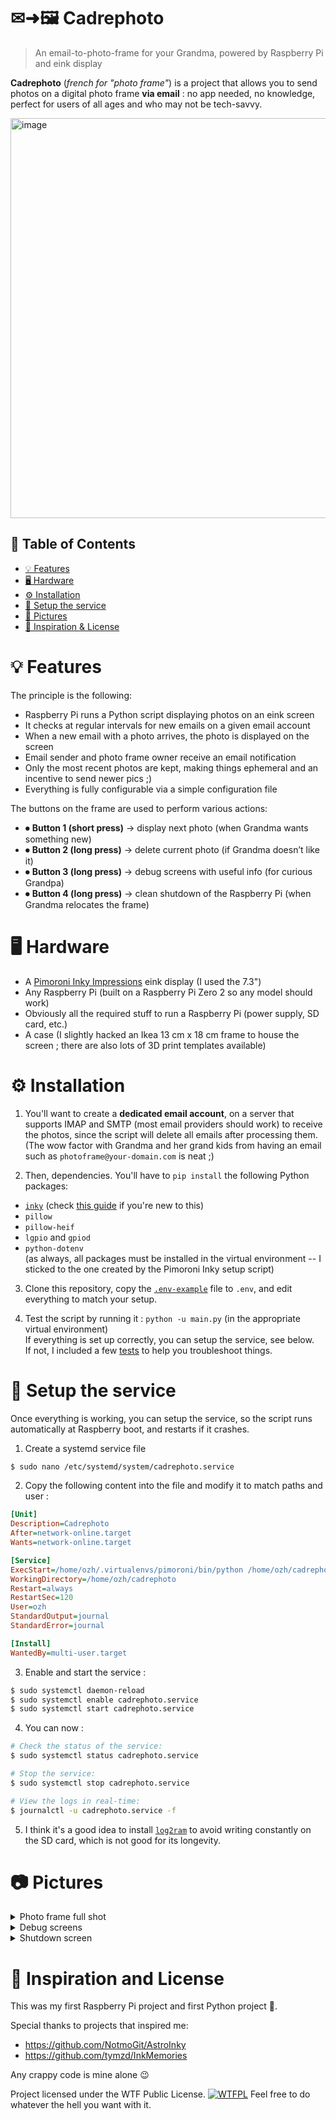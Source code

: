 # ✉➜🖼️  Cadrephoto
> An email-to-photo-frame for your Grandma, powered by Raspberry Pi and eink display<br/>

**Cadrephoto** (_french for "photo frame"_) is a project that allows you to send photos
on a digital photo frame **via email** : no app needed, no knowledge, perfect for users
of all ages and who may not be tech-savvy.

<img width="1280" height="640" alt="image" src="https://github.com/user-attachments/assets/a1295404-95e5-44e1-a95a-6fe6610597b7" />

## 📑 Table of Contents
- [💡 Features](#-features)
- [🖥️ Hardware](#%EF%B8%8F-hardware)
- [⚙️ Installation](#%EF%B8%8F-installation)
- [🧩 Setup the service](#-setup-the-service)
- [📸 Pictures](#-pictures)
- [📝 Inspiration & License](#-inspiration-and-license)
 
# 💡 Features

The principle is the following:

- Raspberry Pi runs a Python script displaying photos on an eink screen
- It checks at regular intervals for new emails on a given email account
- When a new email with a photo arrives, the photo is displayed on the screen
- Email sender and photo frame owner receive an email notification
- Only the most recent photos are kept, making things ephemeral and an incentive to send newer pics ;)
- Everything is fully configurable via a simple configuration file

The buttons on the frame are used to perform various actions:

- ⏺ **Button 1 (short press)** → display next photo (when Grandma wants something new)
- ⏺ **Button 2 (long press)** → delete current photo (if Grandma doesn’t like it)
- ⏺ **Button 3 (long press)** → debug screens with useful info (for curious Grandpa)
- ⏺ **Button 4 (long press)** → clean shutdown of the Raspberry Pi (when Grandma relocates the frame)

# 🖥️ Hardware

- A [Pimoroni Inky Impressions](https://shop.pimoroni.com/products/inky-impression-7-3) eink display (I used the 7.3")
- Any Raspberry Pi (built on a Raspberry Pi Zero 2 so any model should work)
- Obviously all the required stuff to run a Raspberry Pi (power supply, SD card, etc.)
- A case (I slightly hacked an Ikea 13 cm x 18 cm frame to house the screen ; there are also lots of 3D print templates available)

# ⚙️ Installation

1. You'll want to create a **dedicated email account**, on a server that supports IMAP
and SMTP (most email providers should work) to receive the photos, since the script
will delete all emails after processing them.
<br/>(The wow factor with Grandma and her grand kids from having an email such as `photoframe@your-domain.com` is neat ;)


2. Then, dependencies. You'll have to `pip install` the following Python packages:

* [`inky`](https://github.com/pimoroni/inky) (check [this guide](https://learn.pimoroni.com/article/getting-started-with-inky-impression) if you're new to this)
* `pillow`
* `pillow-heif`
* `lgpio` and `gpiod`
* `python-dotenv`
<br/>(as always, all packages must be installed in the virtual environment -- I sticked to the
one created by the Pimoroni Inky setup script)

3. Clone this repository, copy the [`.env-example`](https://github.com/ozh/cadrephoto/blob/master/.env-example) file to `.env`, and edit everything
to match your setup.


4. Test the script by running it : `python -u main.py` (in the appropriate virtual environment)<br/>
If everything is set up correctly, you can setup the service, see below.<br/>
If not, I included a few [tests](https://github.com/ozh/cadrephoto/blob/master/tests/) to help you troubleshoot things.


# 🧩 Setup the service

Once everything is working, you can setup the service, so the script runs automatically
at Raspberry boot, and restarts if it crashes.

1. Create a systemd service file 

```bash
$ sudo nano /etc/systemd/system/cadrephoto.service
```

2. Copy the following content into the file and modify it to match paths and user :
```ini
[Unit]
Description=Cadrephoto
After=network-online.target
Wants=network-online.target

[Service]
ExecStart=/home/ozh/.virtualenvs/pimoroni/bin/python /home/ozh/cadrephoto/app.py
WorkingDirectory=/home/ozh/cadrephoto
Restart=always
RestartSec=120
User=ozh
StandardOutput=journal
StandardError=journal

[Install]
WantedBy=multi-user.target
```

3. Enable and start the service :
```bash
$ sudo systemctl daemon-reload
$ sudo systemctl enable cadrephoto.service
$ sudo systemctl start cadrephoto.service
```

4. You can now :
```bash
# Check the status of the service:
$ sudo systemctl status cadrephoto.service

# Stop the service:
$ sudo systemctl stop cadrephoto.service

# View the logs in real-time:
$ journalctl -u cadrephoto.service -f
```

5. I think it's a good idea to install [`log2ram`](https://github.com/azlux/log2ram) to avoid writing constantly on the
SD card, which is not good for its longevity.

# 📷 Pictures

<details>
  <summary>Photo frame full shot</summary>
  
  ![20250818_183325](https://github.com/user-attachments/assets/45d28f79-7cd3-46d4-94b0-2435c51b2b06)
  
  Button A displays next photo. Button B deletes current photo.
</details>

<details>
  <summary>Debug screens</summary>

  Long Press on Button C displays a debug screen with various info, then another screen with the application log

  ![20250818_162448](https://github.com/user-attachments/assets/d0e69d0f-2d7c-48fb-bb32-1a7a159c9a07)
  
</details>

<details>
  <summary>Shutdown screen</summary>
  
  ![20250818_172115](https://github.com/user-attachments/assets/2e69535d-47e5-4088-8454-aea31b040409)
  
  (Customisable message like everything in the project)
</details>




# 📝 Inspiration and License

This was my first Raspberry Pi project and first Python project 🎉.

Special thanks to projects that inspired me:
* https://github.com/NotmoGit/AstroInky
* https://github.com/tymzd/InkMemories

Any crappy code is mine alone 😉

Project licensed under the WTF Public License. [![WTFPL](https://www.wtfpl.net/wp-content/uploads/2012/12/wtfpl-badge-4.png)](http://www.wtfpl.net/about/)
Feel free to do whatever the hell you want with it.
